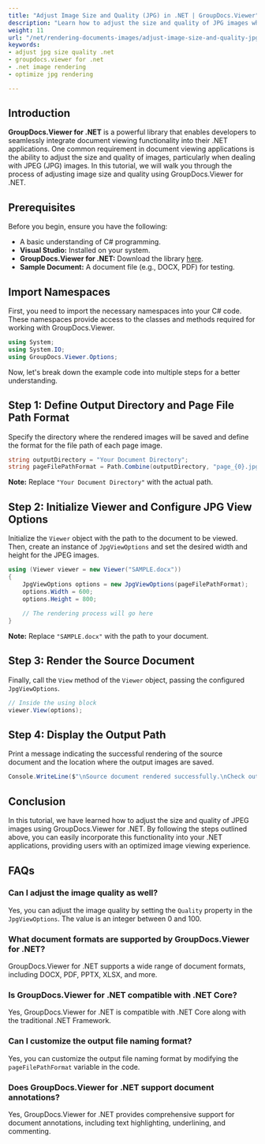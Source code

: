 ```yaml
---
title: "Adjust Image Size and Quality (JPG) in .NET | GroupDocs.Viewer"
description: "Learn how to adjust the size and quality of JPG images when rendering documents in your .NET applications using GroupDocs.Viewer. Optimize your document viewing experience."
weight: 11
url: "/net/rendering-documents-images/adjust-image-size-and-quality-jpg/"
keywords:
- adjust jpg size quality .net
- groupdocs.viewer for .net
- .net image rendering
- optimize jpg rendering

---
```


## Introduction

**GroupDocs.Viewer for .NET** is a powerful library that enables developers to seamlessly integrate document viewing functionality into their .NET applications. One common requirement in document viewing applications is the ability to adjust the size and quality of images, particularly when dealing with JPEG (JPG) images. In this tutorial, we will walk you through the process of adjusting image size and quality using GroupDocs.Viewer for .NET.

## Prerequisites

Before you begin, ensure you have the following:
*   A basic understanding of C# programming.
*   **Visual Studio:** Installed on your system.
*   **GroupDocs.Viewer for .NET:** Download the library [here](https://releases.groupdocs.com/viewer/net/).
*   **Sample Document:** A document file (e.g., DOCX, PDF) for testing.

## Import Namespaces

First, you need to import the necessary namespaces into your C# code. These namespaces provide access to the classes and methods required for working with GroupDocs.Viewer.

```csharp
using System;
using System.IO;
using GroupDocs.Viewer.Options;
```

Now, let's break down the example code into multiple steps for a better understanding.

## Step 1: Define Output Directory and Page File Path Format

Specify the directory where the rendered images will be saved and define the format for the file path of each page image.

```csharp
string outputDirectory = "Your Document Directory";
string pageFilePathFormat = Path.Combine(outputDirectory, "page_{0}.jpg");
```
**Note:** Replace `"Your Document Directory"` with the actual path.

## Step 2: Initialize Viewer and Configure JPG View Options

Initialize the `Viewer` object with the path to the document to be viewed. Then, create an instance of `JpgViewOptions` and set the desired width and height for the JPEG images.

```csharp
using (Viewer viewer = new Viewer("SAMPLE.docx"))
{
    JpgViewOptions options = new JpgViewOptions(pageFilePathFormat);
    options.Width = 600;
    options.Height = 800;
    
    // The rendering process will go here
}
```
**Note:** Replace `"SAMPLE.docx"` with the path to your document.

## Step 3: Render the Source Document

Finally, call the `View` method of the `Viewer` object, passing the configured `JpgViewOptions`.

```csharp
// Inside the using block
viewer.View(options);
```

## Step 4: Display the Output Path

Print a message indicating the successful rendering of the source document and the location where the output images are saved.

```csharp
Console.WriteLine($"\nSource document rendered successfully.\nCheck output in {outputDirectory}.");
```

## Conclusion

In this tutorial, we have learned how to adjust the size and quality of JPEG images using GroupDocs.Viewer for .NET. By following the steps outlined above, you can easily incorporate this functionality into your .NET applications, providing users with an optimized image viewing experience.

## FAQs

### Can I adjust the image quality as well?
Yes, you can adjust the image quality by setting the `Quality` property in the `JpgViewOptions`. The value is an integer between 0 and 100.

### What document formats are supported by GroupDocs.Viewer for .NET?
GroupDocs.Viewer for .NET supports a wide range of document formats, including DOCX, PDF, PPTX, XLSX, and more.

### Is GroupDocs.Viewer for .NET compatible with .NET Core?
Yes, GroupDocs.Viewer for .NET is compatible with .NET Core along with the traditional .NET Framework.

### Can I customize the output file naming format?
Yes, you can customize the output file naming format by modifying the `pageFilePathFormat` variable in the code.

### Does GroupDocs.Viewer for .NET support document annotations?
Yes, GroupDocs.Viewer for .NET provides comprehensive support for document annotations, including text highlighting, underlining, and commenting.
